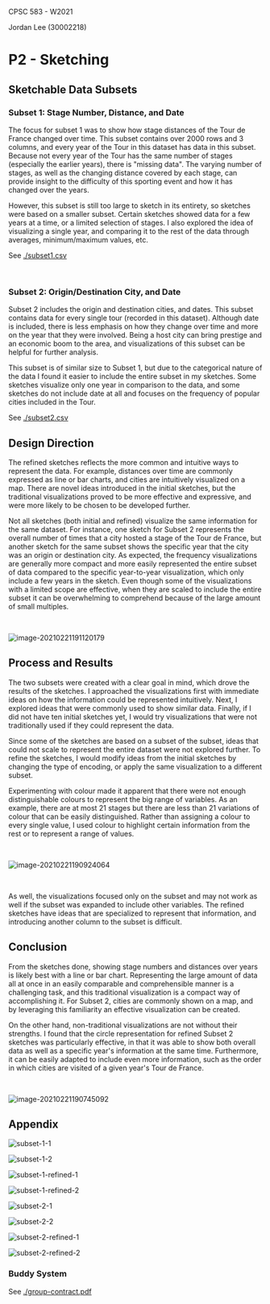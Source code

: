 CPSC 583 - W2021

Jordan Lee (30002218)

# P2 - Sketching

## Sketchable Data Subsets

### Subset 1: Stage Number, Distance, and Date

The focus for subset 1 was to show how stage distances of the Tour de France changed over time. This subset contains over 2000 rows and 3 columns, and every year of the Tour in this dataset has data in this subset. Because not every year of the Tour has the same number of stages (especially the earlier years), there is "missing data". The varying number of stages, as well as the changing distance covered by each stage, can provide insight to the difficulty of this sporting event and how it has changed over the years.

However, this subset is still too large to sketch in its entirety, so sketches were based on a smaller subset. Certain sketches showed data for a few years at a time, or a limited selection of stages. I also explored the idea of visualizing a single year, and comparing it to the rest of the data through averages, minimum/maximum values, etc.

See [./subset1.csv](./subset1.csv)

<br/>

### Subset 2: Origin/Destination City, and Date

Subset 2 includes the origin and destination cities, and dates. This subset contains data for every single tour (recorded in this dataset). Although date is included, there is less emphasis on how they change over time and more on the year that they were involved. Being a host city can bring prestige and an economic boom to the area, and visualizations of this subset can be helpful for further analysis.

This subset is of similar size to Subset 1, but due to the categorical nature of the data I found it easier to include the entire subset in my sketches. Some sketches visualize only one year in comparison to the data, and some sketches do not include date at all and focuses on the frequency of popular cities included in the Tour. 

See [./subset2.csv](./subset2.csv)

<div style="page-break-after: always;"></div>

## Design Direction

The refined sketches reflects the more common and intuitive ways to represent the data. For example, distances over time are commonly expressed as line or bar charts, and cities are intuitively visualized on a map. There are novel ideas introduced in the initial sketches, but the traditional visualizations proved to be more effective and expressive, and were more likely to be chosen to be developed further.

Not all sketches (both initial and refined) visualize the same information for the same dataset. For instance, one sketch for Subset 2 represents the overall number of times that a city hosted a stage of the Tour de France, but another sketch for the same subset shows the specific year that the city was an origin or destination city. As expected, the frequency visualizations are generally more compact and more easily represented the entire subset of data compared to the specific year-to-year visualization, which only include a few years in the sketch. Even though some of the visualizations with a limited scope are effective, when they are scaled to include the entire subset it can be overwhelming to comprehend because of the large amount of small multiples.

<br/>

![image-20210221191120179](./report.assets/image-20210221191120179.png)

<div style="page-break-after: always;"></div>

## Process and Results

The two subsets were created with a clear goal in mind, which drove the results of the sketches. I approached the visualizations first with immediate ideas on how the information could be represented intuitively. Next, I explored ideas that were commonly used to show similar data. Finally, if I did not have ten initial sketches yet, I would try visualizations that were not traditionally used if they could represent the data.

Since some of the sketches are based on a subset of the subset, ideas that could not scale to represent the entire dataset were not explored further. To refine the sketches, I would modify ideas from the initial sketches by changing the type of encoding, or apply the same visualization to a different subset. 

Experimenting with colour made it apparent that there were not enough distinguishable colours to represent the big range of variables. As an example, there are at most 21 stages but there are less than 21 variations of colour that can be easily distinguished.  Rather than assigning a colour to every single value, I used colour to highlight certain information from the rest or to represent a range of values.

<br/>

![image-20210221190924064](./report.assets/image-20210221190924064.png)

<br/>

As well, the visualizations focused only on the subset and may not work as well if the subset was expanded to include other variables. The refined sketches have ideas that are specialized to represent that information, and introducing another column to the subset is difficult.

<div style="page-break-after: always;"></div>

## Conclusion

From the sketches done, showing stage numbers and distances over years is likely best with a line or bar chart. Representing the large amount of data all at once in an easily comparable and comprehensible manner is a challenging task, and this traditional visualization is a compact way of accomplishing it. For Subset 2, cities are commonly shown on a map, and by leveraging this familiarity an effective visualization can be created. 

On the other hand, non-traditional visualizations are not without their strengths. I found that the circle representation for refined Subset 2 sketches was particularly effective, in that it was able to show both overall data as well as a specific year's information at the same time. Furthermore, it can be easily adapted to include even more information, such as the order in which cities are visited of a given year's Tour de France.

<br/>

![image-20210221190745092](./report.assets/image-20210221190745092.png)

<div style="page-break-after: always;"></div>

## Appendix

![subset-1-1](./report.assets/subset-1-1.jpeg)

![subset-1-2](./report.assets/subset-1-2.jpeg)

![subset-1-refined-1](./report.assets/subset-1-refined-1.jpeg)

![subset-1-refined-2](./report.assets/subset-1-refined-2.jpeg)

![subset-2-1](./report.assets/subset-2-1.jpeg)

![subset-2-2](./report.assets/subset-2-2.jpeg)

![subset-2-refined-1](./report.assets/subset-2-refined-1.jpeg)

![subset-2-refined-2](./report.assets/subset-2-refined-2.jpeg)

<div style="page-break-after: always;"></div>

### Buddy System 

See [./group-contract.pdf](./group-contract.pdf) 
